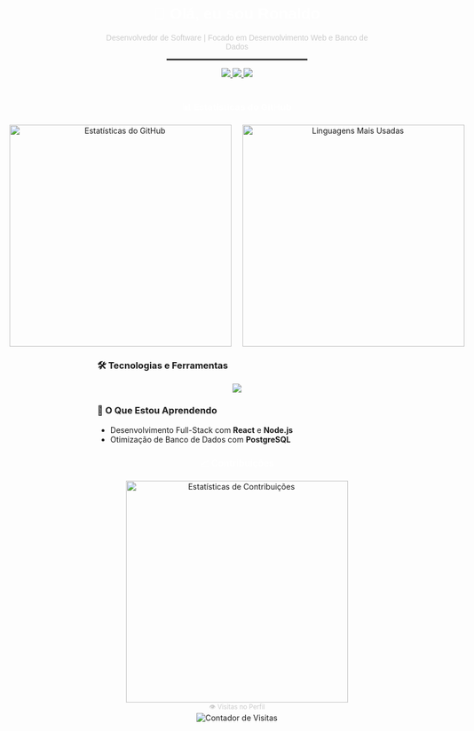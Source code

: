 <div align="center">
  <h1 style="font-family: Arial, sans-serif; color: #ffffff;">👋 Olá, eu sou Ronaldo</h1>
  <p style="font-family: Arial, sans-serif; color: #cccccc;">Desenvolvedor de Software | Focado em Desenvolvimento Web e Banco de Dados</p>
  <hr style="border: 1px solid #444444; width: 50%;"/>
</div>

<div align="center">
  <a href="https://linkedin.com/in/ronaldo-ribeiro-646291252" target="_blank">
    <img src="https://img.shields.io/badge/LinkedIn-0077B5?style=for-the-badge&logo=linkedin&logoColor=white" />
  </a>
  <a href="mailto:rr7beiro779@gmail.com">
    <img src="https://img.shields.io/badge/Email-D14836?style=for-the-badge&logo=gmail&logoColor=white" />
  </a>
  <a href="https://discord.com/invite/seu-link-do-discord" target="_blank">
    <img src="https://img.shields.io/badge/Discord-5865F2?style=for-the-badge&logo=discord&logoColor=white" />
  </a>
</div>

<br/>

<div align="center">
  <h3 style="color: #ffffff;">📊 Estatísticas do GitHub</h3>
  <div style="display: flex; justify-content: center; gap: 20px;">
    <img src="https://github-readme-stats.vercel.app/api?username=seu-usuario&show_icons=true&theme=dracula&hide_border=true&icon_color=ff79c6&text_color=ffffff&title_color=ff79c6" alt="Estatísticas do GitHub" width="400px">
    <img src="https://github-readme-stats.vercel.app/api/top-langs/?username=seu-usuario&layout=compact&theme=dracula&hide_border=true&text_color=ffffff&title_color=ff79c6" alt="Linguagens Mais Usadas" width="400px">
  </div>
</div>

### 🛠️ Tecnologias e Ferramentas
<p align="center">
  <img src="https://skillicons.dev/icons?i=python,html,css,js,react,nodejs,postgresql,git,github" />
</p>

### 🌱 O Que Estou Aprendendo
- Desenvolvimento Full-Stack com **React** e **Node.js**
- Otimização de Banco de Dados com **PostgreSQL**

<div align="center">
  <h3 style="color: #ffffff;">📈 Contribuições</h3>
  <img src="https://github-readme-streak-stats.herokuapp.com/?user=seu-usuario&theme=dracula&hide_border=true&ring=ff79c6&fire=ff79c6&currStreakLabel=ff79c6" alt="Estatísticas de Contribuições" width="400px">
</div>

<div align="center">
  <sub style="color: #cccccc;">👁️ Visitas no Perfil</sub>
  <br/>
  <img src="https://komarev.com/ghpvc/?username=seu-usuario&color=ff79c6&style=flat-square" alt="Contador de Visitas">
</div>

